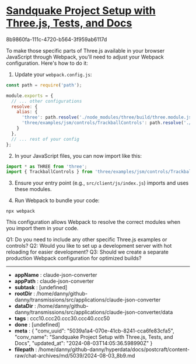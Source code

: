 # [Sandquake Project Setup with Three.js, Tests, and Docs](https://claude.ai/chat/5039a1a4-070e-41cb-8241-cca6fe83cfa5)

8b9860fa-111c-4720-b564-3f959ab6117d

 To make those specific parts of Three.js available in your browser JavaScript through Webpack, you'll need to adjust your Webpack configuration. Here's how to do it:

1. Update your `webpack.config.js`:

```javascript
const path = require('path');

module.exports = {
  // ... other configurations
  resolve: {
    alias: {
      'three': path.resolve('./node_modules/three/build/three.module.js'),
      'three/examples/jsm/controls/TrackballControls': path.resolve('./node_modules/three/examples/jsm/controls/TrackballControls.js')
    }
  },
  // ... rest of your config
};
```

2. In your JavaScript files, you can now import like this:

```javascript
import * as THREE from 'three';
import { TrackballControls } from 'three/examples/jsm/controls/TrackballControls';
```

3. Ensure your entry point (e.g., `src/client/js/index.js`) imports and uses these modules.

4. Run Webpack to bundle your code:

```
npx webpack
```

This configuration allows Webpack to resolve the correct modules when you import them in your code.

Q1: Do you need to include any other specific Three.js examples or controls?
Q2: Would you like to set up a development server with hot reloading for easier development?
Q3: Should we create a separate production Webpack configuration for optimized builds?

---

* **appName** : claude-json-converter
* **appPath** : claude-json-converter
* **subtask** : [undefined]
* **rootDir** : /home/danny/github-danny/transmissions/src/applications/claude-json-converter
* **dataDir** : /home/danny/github-danny/transmissions/src/applications/claude-json-converter/data
* **tags** : ccc10.ccc20.ccc30.ccc40.ccc50
* **done** : [undefined]
* **meta** : {
  "conv_uuid": "5039a1a4-070e-41cb-8241-cca6fe83cfa5",
  "conv_name": "Sandquake Project Setup with Three.js, Tests, and Docs",
  "updated_at": "2024-08-03T14:05:36.598990Z"
}
* **filepath** : /home/danny/github-danny/hyperdata/docs/postcraft/content-raw/chat-archives/md/5039/2024-08-03_8b9.md
